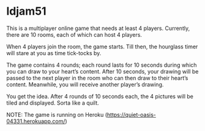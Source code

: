 # ldjam51
This is a multiplayer online game that needs at least 4 players. Currently, there are 10 rooms, each of which can host 4 players.

When 4 players join the room, the game starts. Till then, the hourglass timer will stare at you as time tick-tocks by.

The game contains 4 rounds; each round lasts for 10 seconds during which you can draw to your heart’s content. After 10 seconds, your drawing will be passed to the next player in the room who can then draw to their heart’s content. Meanwhile, you will receive another player’s drawing.

You get the idea. After 4 rounds of 10 seconds each, the 4 pictures will be tiled and displayed. Sorta like a quilt.

NOTE: The game is running on Heroku (https://quiet-oasis-04331.herokuapp.com/)
